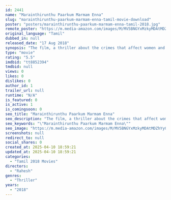 ```yaml
---
id: 2441
name: "Marainthirunthu Paarkum Marmam Enna"
slug: "marainthirunthu-paarkum-marmam-enna-tamil-movie-download"
poster: "posters/marainthirunthu-paarkum-marmam-enna-tamil-2018.jpg"
remote_poster: "https://m.media-amazon.com/images/M/MV5BNGYxMzkyMDAtMDZhYy00OTYzLWI2YzUtMzI5MDg3YWM3MTA0XkEyXkFqcGc@._V1_SX300.jpg"
original_language: "Tamil"
dubbed_in: null
released_date: "17 Aug 2018"
synopsis: "The film, a thriller about the crimes that affect women and children, depicts the way chain snatchers carry out their operation and consequences of talking over the phone while riding or driving."
type: "movie"
rating: "5.5"
imdbid: "tt8852394"
tmdbid: null
views: 0
likes: 0
dislikes: 0
author_id: 1
trailer_url: null
runtime: "N/A"
is_featured: 0
is_active: 1
is_comingsoon: 0
seo_title: "Marainthirunthu Paarkum Marmam Enna"
seo_description: "The film, a thriller about the crimes that affect women and children, depicts the way chain snatchers carry out their operation and consequences of talking over the phone while riding or driving."
seo_keywords: "\"Marainthirunthu Paarkum Marmam Enna\""
seo_image: "https://m.media-amazon.com/images/M/MV5BNGYxMzkyMDAtMDZhYy00OTYzLWI2YzUtMzI5MDg3YWM3MTA0XkEyXkFqcGc@._V1_SX300.jpg"
screenshots: null
redirect_to: null
social_shares: 0
created_at: 2025-04-10 18:59:21
updated_at: 2025-04-10 18:59:21
categories:
  - "Tamil 2018 Movies"
directors:
  - "Rahesh"
genres:
  - "Thriller"
years:
  - "2018"
---
```

